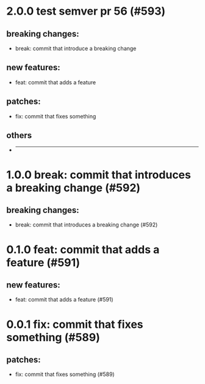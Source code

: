 # 2.0.0 test semver pr 56 (#593)

## breaking changes:
* break: commit that introduce a breaking change
## new features:
* feat: commit that adds a feature
## patches:
* fix: commit that fixes something
## others
* ---------

# 1.0.0 break: commit that introduces a breaking change (#592)

## breaking changes:
* break: commit that introduces a breaking change (#592)

# 0.1.0 feat: commit that adds a feature (#591)

## new features:
* feat: commit that adds a feature (#591)

# 0.0.1 fix: commit that fixes something (#589)

## patches:
* fix: commit that fixes something (#589)


